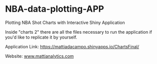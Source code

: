 # NBA-data-plotting-APP
Plotting NBA Shot Charts with Interactive Shiny Application


Inside "charts 2" there are all the files necessary to run the application if you'd like to replicate it by yourself. 


Application Link: https://mattiadacampo.shinyapps.io/ChartsFinal/

Website: www.mattianalytics.com
